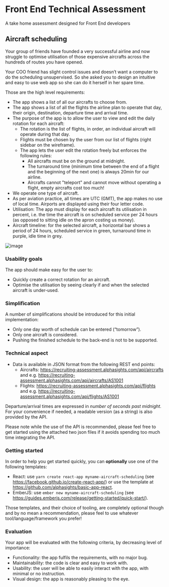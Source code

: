 # Front End Technical Assessment
A take home assessment designed for Front End developers

## Aircraft scheduling
Your group of friends have founded a very successful airline and now struggle to optimise utilisation of those expensive aircrafts across the hundreds of routes you have opened.

Your COO friend has slight control issues and doesn’t want a computer to do the scheduling unsupervised. So she asked you to design an intuitive and easy to use web app so she can do it herself in her spare time.

Those are the high level requirements:
* The app shows a list of all our aircrafts to choose from.
* The app shows a list of all the flights the airline plan to operate that day, their origin, destination, departure time and arrival time.
* The purpose of the app is to allow the user to view and edit the daily rotation for each aircraft:
    * The rotation is the list of flights, in order, an individual aircraft will operate during that day.
    * Flights must be chosen by the user from our list of flights (right sidebar on the wireframe).
    * The app lets the user edit the rotation freely but enforces the following rules:
		* All aircrafts must be on the ground at midnight.
		* The turnaround time (minimum time between the end of a flight and the beginning of the next one) is always 20min for our airline.
		* Aircrafts cannot "teleport" and cannot move without operating a flight, empty aircrafts cost too much!
* We operate one type of aircraft.
* As per aviation practice, all times are UTC (GMT), the app makes no use of local time. Airports are displayed using their four letter code.
* Utilisation: The app must display for each aircraft its utilisation in percent, i.e. the time the aircraft is on scheduled service per 24 hours (as opposed to sitting idle on the apron costing us money).
* Aircraft timeline: for the selected aircraft, a horizontal bar shows a period of 24 hours, scheduled service in green, turnaround time in purple, idle time in grey.

![image](https://user-images.githubusercontent.com/152380/51271642-fc120c80-19bf-11e9-8d08-468588aa6635.png)

### Usability goals
The app should make easy for the user to:
* Quickly create a correct rotation for an aircraft.
* Optimise the utilisation by seeing clearly if and when the selected aircraft is under-used.

### Simplification
A number of simplifications should be introduced for this initial implementation:
* Only one day worth of schedule can be entered (“tomorrow”).
* Only one aircraft is considered.
* Pushing the finished schedule to the back-end is not to be supported.
 
### Technical aspect
* Data is available in JSON format from the following REST end points:
	* Aircrafts: https://recruiting-assessment.alphasights.com/api/aircrafts and e.g. https://recruiting-assessment.alphasights.com/api/aircrafts/AS1001
	* Flights: https://recruiting-assessment.alphasights.com/api/flights and e.g. https://recruiting-assessment.alphasights.com/api/flights/AS1001
	
Departure/arrival times are expressed in _number of seconds past midnight_. For your convenience if needed, a readable version (as a string) is also provided by the API.

Please note while the use of the API is recommended, please feel free to get started using the attached two json files if it avoids spending too much time integrating the API.

### Getting started
In order to help you get started quickly, you can **optionally** use one of the following templates:

* React: use `yarn create react-app myname-aircraft-scheduling` (see https://facebook.github.io/create-react-app/) or use the template at https://github.com/alphasights/basic-app-react.
* EmberJS: use `ember new myname-aircraft-scheduling` (see https://guides.emberjs.com/release/getting-started/quick-start/).

Those templates, and their choice of tooling, are completely optional though and by no mean a recommendation, please feel to use whatever tool/language/framework you prefer!

### Evaluation
Your app will be evaluated with the following criteria, by decreasing level of importance:
* Functionality: the app fulfils the requirements, with no major bug.
* Maintainability: the code is clear and easy to work with.
* Usability: the user will be able to easily interact with the app, with minimal or no instruction.
* Visual design: the app is reasonably pleasing to the eye.
